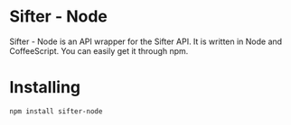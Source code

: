 Sifter - Node
======

Sifter - Node is an API wrapper for the Sifter API.  It is written in
Node and CoffeeScript.  You can easily get it through npm.

Installing
======
`npm install sifter-node`
